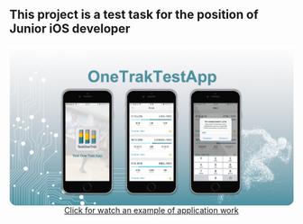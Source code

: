 ## This project is a test task for the position of Junior iOS developer

<img src="https://github.com/IvanStebletsov/OneTrakTestApp/blob/master/raw/TestOneTrakPicture.png" align="center">

<div align="center"><a href="https://youtu.be/NDgka1f8rMo" align = "center">Click for watch an example of application work</a></div>
